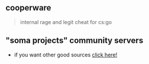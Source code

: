 ## cooperware
> internal rage and legit cheat for cs:go

## "soma projects" community servers

- if you want other good sources [click here!](https://discord.gg/xRTaY5FE3H)
